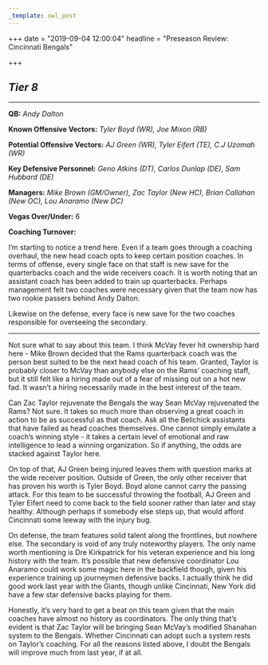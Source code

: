 ```yaml
---
_template: owl_post
---
```


+++
date = "2019-09-04 12:00:04"
headline = "Preseason Review: Cincinnati Bengals"

+++
## **_Tier 8_**

***

**QB:** _Andy Dalton_

**Known Offensive Vectors:** _Tyler Boyd (WR), Joe Mixon (RB)_

**Potential Offensive Vectors:** _AJ Green (WR), Tyler Eifert (TE), C.J Uzomah (WR)_

**Key Defensive Personnel:** _Geno Atkins (DT), Carlos Dunlap (DE), Sam Hubbard (DE)_

**Managers:** _Mike Brown (GM/Owner), Zac Taylor (New HC), Brian Callahan (New OC), Lou Anaramo (New DC)_

**Vegas Over/Under:** 6

**Coaching Turnover:**

I’m starting to notice a trend here. Even if a team goes through a coaching overhaul, the new head coach opts to keep certain position coaches. In terms of offense, every single face on that staff is new save for the quarterbacks coach and the wide receivers coach. It is worth noting that an assistant coach has been added to train up quarterbacks. Perhaps management felt two coaches were necessary given that the team now has two rookie passers behind Andy Dalton.

Likewise on the defense, every face is new save for the two coaches responsible for overseeing the secondary.

***

Not sure what to say about this team. I think McVay fever hit ownership hard here - Mike Brown decided that the Rams quarterback coach was the person best suited to be the next head coach of his team. Granted, Taylor is probably closer to McVay than anybody else on the Rams’ coaching staff, but it still felt like a hiring made out of a fear of missing out on a hot new fad. It wasn’t a hiring necessarily made in the best interest of the team.

Can Zac Taylor rejuvenate the Bengals the way Sean McVay rejuvenated the Rams? Not sure. It takes so much more than observing a great coach in action to be as successful as that coach. Ask all the Belichick assistants that have failed as head coaches themselves. One cannot simply emulate a coach’s winning style - it takes a certain level of emotional and raw intelligence to lead a winning organization. So if anything, the odds are stacked against Taylor here.

On top of that, AJ Green being injured leaves them with question marks at the wide receiver position. Outside of Green, the only other receiver that has proven his worth is Tyler Boyd. Boyd alone cannot carry the passing attack. For this team to be successful throwing the football, AJ Green and Tyler Eifert need to come back to the field sooner rather than later and stay healthy. Although perhaps if somebody else steps up, that would afford Cincinnati some leeway with the injury bug.

On defense, the team features solid talent along the frontlines, but nowhere else. The secondary is void of any truly noteworthy players. The only name worth mentioning is Dre Kirkpatrick for his veteran experience and his long history with the team. It’s possible that new defensive coordinator Lou Anaramo could work some magic here in the backfield though, given his experience training up journeymen defensive backs. I actually think he did good work last year with the Giants, though unlike Cincinnati, New York did have a few star defensive backs playing for them.

Honestly, it’s very hard to get a beat on this team given that the main coaches have almost no history as coordinators. The only thing that’s evident is that Zac Taylor will be bringing Sean McVay’s modified Shanahan system to the Bengals. Whether Cincinnati can adopt such a system rests on Taylor’s coaching. For all the reasons listed above, I doubt the Bengals will improve much from last year, if at all.

